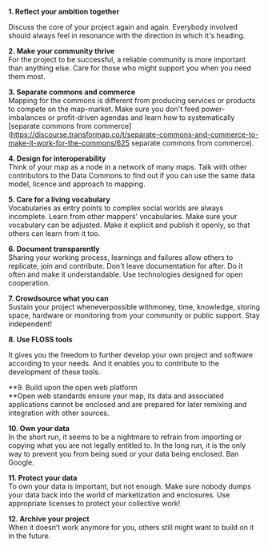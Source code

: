 **1. Reflect your ambition together**

Discuss the core of your project again and again. Everybody involved should always feel in resonance with the direction in which it's heading.

**2. Make your community thrive**  
For the project to be successful, a reliable community is more important than anything else. Care for those who might support you when you need them most.

**3. Separate commons and commerce**  
Mapping for the commons is different from producing services or products to compete on the map-market. Make sure you don't feed power-imbalances or profit-driven agendas and learn how to systematically [separate commons from commerce](https://discourse.transformap.co/t/separate-commons-and-commerce-to-make-it-work-for-the-commons/625 separate commons from commerce).

**4. Design for interoperability**  
Think of your map as a node in a network of many maps. Talk with other contributors to the Data Commons to find out if you can use the same data model, licence and approach to mapping.

**5. Care for a living vocabulary**  
Vocabularies as entry points to complex social worlds are always incomplete. Learn from other mappers' vocabularies. Make sure your vocabulary can be adjusted. Make it explicit and publish it openly, so that others can learn from it too.

**6. Document transparently**  
Sharing your working process, learnings and failures allow others to replicate, join and contribute. Don't leave documentation for after. Do it often and make it understandable. Use technologies designed for open cooperation.

**7. Crowdsource what you can**  
Sustain your project wheneverpossible withmoney, time, knowledge, storing space, hardware or monitoring from your community or public support. Stay independent!

**8. Use FLOSS tools**

It gives you the freedom to further develop your own project and software according to your needs. And it enables you to contribute to the development of these tools.

**9. Build upon the open web platform          
**Open web standards ensure your map, its data and associated applications cannot be enclosed and are prepared for later remixing and integration with other sources.

**10. Own your data**  
In the short run, it seems to be a nightmare to refrain from importing or copying what you are not legally entitled to. In the long run, it is the only way to prevent you from being sued or your data being enclosed. Ban Google.

**11. Protect your data**  
To own your data is important, but not enough. Make sure nobody dumps your data back into the world of marketization and enclosures. Use appropriate licenses to protect your collective work!

**12. Archive your project**  
When it doesn’t work anymore for you, others still might want to build on it in the future.

